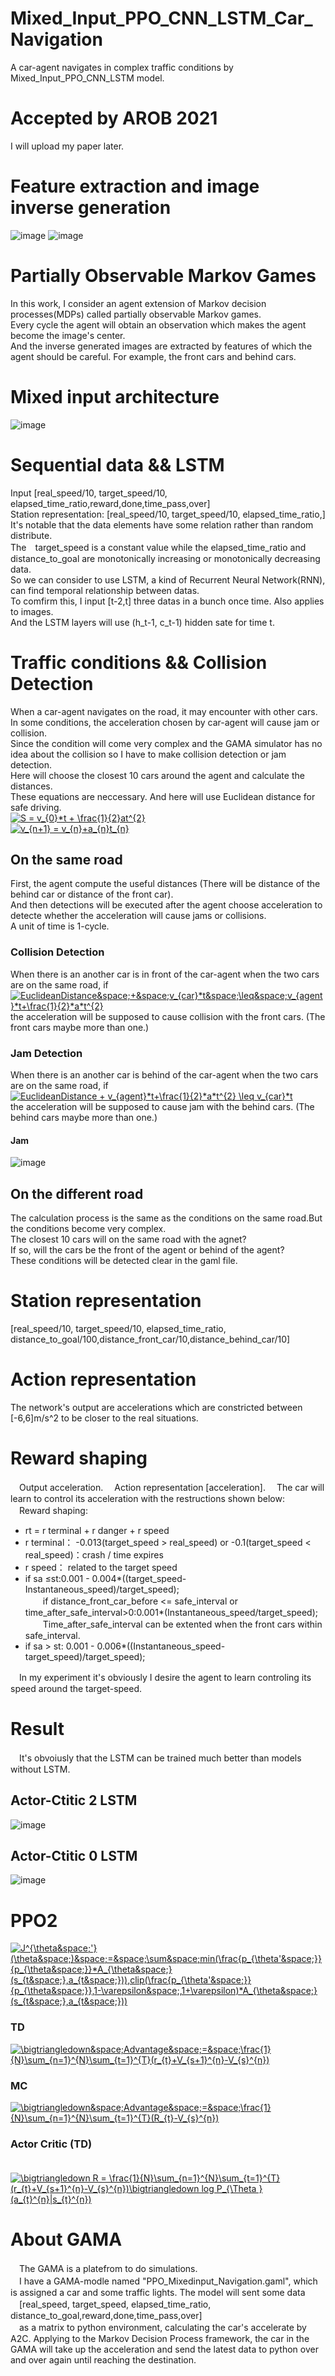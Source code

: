 # Mixed_Input_PPO_CNN_LSTM_Car_Navigation
A car-agent navigates in complex traffic conditions by Mixed_Input_PPO_CNN_LSTM model.  
# Accepted by AROB 2021
I will upload my paper later.
# Feature extraction and image inverse generation
![image](https://github.com/ZHONGJunjie86/Mixed_Input_PPO_CNN_LSTM_Car_Navigation/blob/master/result/old/img_generante.JPG)
![image](https://github.com/ZHONGJunjie86/Mixed_Input_PPO_CNN_LSTM_Car_Navigation/blob/master/result/image%20inverse%20generation.gif)
# Partially Observable Markov Games
In this work, I consider an agent extension of Markov decision processes(MDPs) called partially observable Markov games.   
Every cycle the agent will obtain an observation which makes the agent become the image's center.   
And the inverse generated images are extracted by features of which the agent should be careful. For example, the front cars and behind cars.
# Mixed input architecture
![image](https://github.com/ZHONGJunjie86/Mixed_Input_PPO_CNN_LSTM_Car_Navigation/blob/master/result/achitecture_new.png)
 # Sequential data && LSTM
  Input [real_speed/10, target_speed/10, elapsed_time_ratio,reward,done,time_pass,over]  
  Station representation: [real_speed/10, target_speed/10, elapsed_time_ratio,]  
  It's notable that the data elements have some relation rather than random distribute.   
  The　target_speed is a constant value while the  elapsed_time_ratio and distance_to_goal are monotonically increasing or monotonically decreasing data.  
  So we can consider to use LSTM, a kind of Recurrent Neural Network(RNN), can find temporal relationship between datas.  
  To comfirm this, I input [t-2,t] three datas in a bunch once time. Also applies to images.    
  And the LSTM layers will use (h_t-1, c_t-1) hidden sate for time t.
# Traffic conditions && Collision Detection
When a car-agent navigates on the road, it may encounter with other cars.   
In some conditions, the acceleration chosen by car-agent will cause jam or collision.  
Since the condition will come very complex and the GAMA simulator has no idea about the collision so I have to make collision detection or jam detection.  
Here will choose the closest 10 cars around the agent and calculate the distances.   
These equations are neccessary. And here will use Euclidean distance for safe driving.   
<a href="https://www.codecogs.com/eqnedit.php?latex=S&space;=&space;v_{0}*t&space;&plus;&space;\frac{1}{2}at^{2}" target="_blank"><img src="https://latex.codecogs.com/gif.latex?S&space;=&space;v_{0}*t&space;&plus;&space;\frac{1}{2}at^{2}" title="S = v_{0}*t + \frac{1}{2}at^{2}" /></a>     
<a href="https://www.codecogs.com/eqnedit.php?latex=v_{n&plus;1}&space;=&space;v_{n}&plus;a_{n}t_{n}" target="_blank"><img src="https://latex.codecogs.com/gif.latex?v_{n&plus;1}&space;=&space;v_{n}&plus;a_{n}t_{n}" title="v_{n+1} = v_{n}+a_{n}t_{n}" /></a>  

## On the same road
First, the agent compute the useful distances (There will be distance of the behind car or distance of the front car).   
And then detections will be executed after the agent choose acceleration to detecte whether the acceleration will cause jams or collisions.    
A unit of time is 1-cycle.  
### Collision Detection
When there is an another car is in front of the car-agent when the two cars are on the same road, if   
<a href="https://www.codecogs.com/eqnedit.php?latex=EuclideanDistance&space;&plus;&space;v_{car}*t&space;\leq&space;v_{agent}*t&plus;\frac{1}{2}*a*t^{2}" target="_blank"><img src="https://latex.codecogs.com/gif.latex?EuclideanDistance&space;&plus;&space;v_{car}*t&space;\leq&space;v_{agent}*t&plus;\frac{1}{2}*a*t^{2}" title="EuclideanDistance&space;&plus;&space;v_{car}*t&space;\leq&space;v_{agent}*t&plus;\frac{1}{2}*a*t^{2}" /></a>     
the acceleration will be supposed to cause collision with the front cars. (The front cars maybe more than one.)                         
### Jam Detection
When there is an another car is behind of the car-agent when the two cars are on the same road, if     
<a href="https://www.codecogs.com/eqnedit.php?latex=EuclideanDistance&space;&plus;&space;v_{agent}*t&plus;\frac{1}{2}*a*t^{2}&space;\leq&space;v_{car}*t" target="_blank"><img src="https://latex.codecogs.com/gif.latex?EuclideanDistance&space;&plus;&space;v_{agent}*t&plus;\frac{1}{2}*a*t^{2}&space;\leq&space;v_{car}*t" title="EuclideanDistance + v_{agent}*t+\frac{1}{2}*a*t^{2} \leq v_{car}*t" /></a>    
the acceleration will be supposed to cause jam with the behind cars. (The behind cars maybe more than one.)  
#### Jam
![image](https://github.com/ZHONGJunjie86/PPO_LSTM_Car_Navigation/blob/master/result/old/jam.JPG)   
## On the different road
The calculation process is the same as the conditions on the same road.But the conditions become very complex.  
The closest 10 cars will on the same road with the agnet?   
If so, will the cars be the front of the agent or behind of the agent?   
These conditions will be detected clear in the gaml file.
# Station representation
[real_speed/10, target_speed/10, elapsed_time_ratio, distance_to_goal/100,distance_front_car/10,distance_behind_car/10]  
# Action representation
The network's output are accelerations which are constricted between [-6,6]m/s^2 to be closer to the real situations.
# Reward shaping
　Output acceleration.
　Action representation [acceleration].
　The car will learn to control its acceleration with the restructions shown below:  
　Reward shaping:  
* rt = r terminal + r danger + r speed  
* r terminal： -0.013(target_speed > real_speed) or  -0.1(target_speed < real_speed)：crash / time expires   
* r speed： related to the target speed  
* if sa ≤st:0.001 - 0.004*((target_speed-Instantaneous_speed)/target_speed);     
　　if distance_front_car_before <= safe_interval or time_after_safe_interval>0:0.001*(Instantaneous_speed/target_speed);     
　　Time_after_safe_interval can be extented when the front cars within safe_interval.     
* if sa > st: 0.001 - 0.006*((Instantaneous_speed-target_speed)/target_speed);     

　In my experiment it's obviously I desire the agent to learn controling its speed around the target-speed.   

# Result
　It's obvoiusly that the LSTM can be trained much better than models without LSTM. 
## Actor-Ctitic 2 LSTM
 ![image](https://github.com/ZHONGJunjie86/Mixed_Input_PPO_CNN_LSTM_Car_Navigation/blob/master/result/Actor_Critic_2loss_curve(1).png)
## Actor-Ctitic 0 LSTM
![image](https://github.com/ZHONGJunjie86/Mixed_Input_PPO_CNN_LSTM_Car_Navigation/blob/master/result/Actor_Critic_0loss_curve.png)
# PPO2
<a href="https://www.codecogs.com/eqnedit.php?latex=J^{\theta&space;'}(\theta&space;)&space;=&space;\sum&space;min(\frac{p_{\theta'&space;}}{p_{\theta&space;}}*A_{\theta&space;}(s_{t&space;},a_{t&space;})),clip(\frac{p_{\theta'&space;}}{p_{\theta&space;}},1-\varepsilon&space;,1&plus;\varepsilon)*A_{\theta&space;}(s_{t&space;},a_{t&space;}))" target="_blank"><img src="https://latex.codecogs.com/gif.latex?J^{\theta&space;'}(\theta&space;)&space;=&space;\sum&space;min(\frac{p_{\theta'&space;}}{p_{\theta&space;}}*A_{\theta&space;}(s_{t&space;},a_{t&space;})),clip(\frac{p_{\theta'&space;}}{p_{\theta&space;}},1-\varepsilon&space;,1&plus;\varepsilon)*A_{\theta&space;}(s_{t&space;},a_{t&space;}))" title="J^{\theta&space;'}(\theta&space;)&space;=&space;\sum&space;min(\frac{p_{\theta'&space;}}{p_{\theta&space;}}*A_{\theta&space;}(s_{t&space;},a_{t&space;})),clip(\frac{p_{\theta'&space;}}{p_{\theta&space;}},1-\varepsilon&space;,1&plus;\varepsilon)*A_{\theta&space;}(s_{t&space;},a_{t&space;}))" /></a>
### TD
<a href="https://www.codecogs.com/eqnedit.php?latex=\bigtriangledown&space;Advantage&space;=&space;\frac{1}{N}\sum_{n=1}^{N}\sum_{t=1}^{T}(r_{t}&plus;V_{s&plus;1}^{n}-V_{s}^{n})" target="_blank"><img src="https://latex.codecogs.com/gif.latex?\bigtriangledown&space;Advantage&space;=&space;\frac{1}{N}\sum_{n=1}^{N}\sum_{t=1}^{T}(r_{t}&plus;V_{s&plus;1}^{n}-V_{s}^{n})" title="\bigtriangledown&space;Advantage&space;=&space;\frac{1}{N}\sum_{n=1}^{N}\sum_{t=1}^{T}(r_{t}&plus;V_{s&plus;1}^{n}-V_{s}^{n})" /></a>
### MC
<a href="https://www.codecogs.com/eqnedit.php?latex=\bigtriangledown&space;Advantage&space;=&space;\frac{1}{N}\sum_{n=1}^{N}\sum_{t=1}^{T}(R_{t}-V_{s}^{n})" target="_blank"><img src="https://latex.codecogs.com/gif.latex?\bigtriangledown&space;Advantage&space;=&space;\frac{1}{N}\sum_{n=1}^{N}\sum_{t=1}^{T}(R_{t}-V_{s}^{n})" title="\bigtriangledown&space;Advantage&space;=&space;\frac{1}{N}\sum_{n=1}^{N}\sum_{t=1}^{T}(R_{t}-V_{s}^{n})" /></a>
### Actor Critic (TD)
　<a href="https://www.codecogs.com/eqnedit.php?latex=\bigtriangledown&space;R&space;=&space;\frac{1}{N}\sum_{n=1}^{N}\sum_{t=1}^{T}(r_{t}&plus;V_{s&plus;1}^{n}-V_{s}^{n})\bigtriangledown&space;log&space;P_{\Theta&space;}(a_{t}^{n}|s_{t}^{n})" target="_blank"><img src="https://latex.codecogs.com/gif.latex?\bigtriangledown&space;R&space;=&space;\frac{1}{N}\sum_{n=1}^{N}\sum_{t=1}^{T}(r_{t}&plus;V_{s&plus;1}^{n}-V_{s}^{n})\bigtriangledown&space;log&space;P_{\Theta&space;}(a_{t}^{n}|s_{t}^{n})" title="\bigtriangledown R = \frac{1}{N}\sum_{n=1}^{N}\sum_{t=1}^{T}(r_{t}+V_{s+1}^{n}-V_{s}^{n})\bigtriangledown log P_{\Theta }(a_{t}^{n}|s_{t}^{n})" /></a>
# About GAMA
　The GAMA is a platefrom to do simulations.      
　I have a GAMA-modle named "PPO_Mixedinput_Navigation.gaml", which is assigned a car and some traffic lights. The model will sent some data  
　[real_speed, target_speed, elapsed_time_ratio, distance_to_goal,reward,done,time_pass,over]  
　as a matrix to python environment, calculating the car's accelerate by A2C. Applying to the Markov Decision Process framework, the car in the GAMA will take up the acceleration and send the latest data to python over and over again until  reaching the destination.
